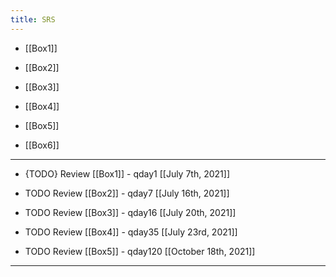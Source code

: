 ```yaml
---
title: SRS
---
```


- [[Box1]]

- [[Box2]]

- [[Box3]]

- [[Box4]]

- [[Box5]]

- [[Box6]]

- ------------

- {TODO} Review [[Box1]] - qday1 [[July 7th, 2021]]

- TODO Review [[Box2]] - qday7 [[July 16th, 2021]] 

- TODO Review [[Box3]] - qday16 [[July 20th, 2021]]

- TODO Review [[Box4]] - qday35 [[July 23rd, 2021]]

- TODO Review [[Box5]] - qday120 [[October 18th, 2021]]

- -----------
